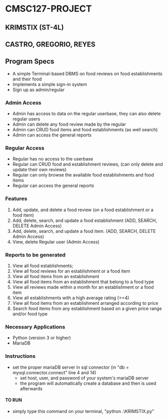 # CMSC127-PROJECT
## KRIMSTIX (ST-4L)
## CASTRO, GREGORIO, REYES

## Program Specs
- A simple Terminal-based DBMS on food reviews on food establishments and their food
- Implements a simple sign-in system
- Sign up as admin/regular

### Admin Access
- Admin has access to data on the regular userbase, they can also delete regular users
- Admin can delete any food review made by the regular
- Admin can CRUD food items and food establishments (as well search)
- Admin can access the general reports

### Regular Access
- Regular has no access to the userbase
- Regular can CRUD food and establishment reviews, (can only delete and update their own reviews)
- Regular can only browse the available food establishments and food items
- Regular can access the general reports

### Features
1. Add, update, and delete a food review (on a food establishment or a food item)
2. Add, delete, search, and update a food establishment (ADD, SEARCH, DELETE Admin Access)
3. Add, delete, search, and update a food item. (ADD, SEARCH, DELETE Admin Access)
4. View, delete Regular user (Admin Access)

### Reports to be generated
1. View all food establishments;
2. View all food reviews for an establishment or a food item
3. View all food items from an establishment
4. View all food items from an establishment that belong to a food type
5. View all reviews made within a month for an establishment or a food item
6. View all establishments with a high average rating (>=4)
7. View all food items from an establishment arranged according to price
8. Search food items from any establishment based on a given price range and/or food type

### Necessary Applications
- Python (version 3 or higher) 
- MariaDB

### Instructions
- set the proper mariaDB server in sql connector (in "db = mysql.connector.connect" line 4 and 14)
    - set host, user, and password of your system's mariaDB server
    - the program will automatically create a database and then is used afterwards

#### TO RUN
- simply type this command on your terminal, "python .\KRIMSTIX.py"
